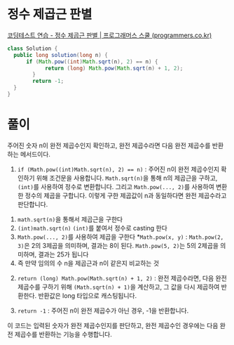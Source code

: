 # 정수 제곱근 판별
[코딩테스트 연습 \- 정수 제곱근 판별 | 프로그래머스 스쿨 (programmers.co.kr)](https://school.programmers.co.kr/learn/courses/30/lessons/12934)

```java
class Solution {
  public long solution(long n) {
      if (Math.pow((int)Math.sqrt(n), 2) == n) {
            return (long) Math.pow(Math.sqrt(n) + 1, 2);
        }
        return -1;
  }
}
```
# 풀이
주어진 숫자 n이 완전 제곱수인지 확인하고, 완전 제곱수라면 다음 완전 제곱수를 반환하는 메서드이다. 
    
1.  `if (Math.pow((int)Math.sqrt(n), 2) == n)` : 주어진 n이 완전 제곱수인지 확인하기 위해 조건문을 사용합니다. `Math.sqrt(n)`을 통해 n의 제곱근을 구하고, `(int)`를 사용하여 정수로 변환합니다. 그리고 `Math.pow(..., 2)`를 사용하여 변환한 정수의 제곱을 구합니다. 이렇게 구한 제곱값이 n과 동일하다면 완전 제곱수라고 판단합니다.
 1) `math.sqrt(n)`을 통해서 제곱근을 구한다
 2) `(int)math.sqrt(n)` `(int)`를 붙여서 정수로 casting 한다
 3) `Math.pow(..., 2)`를 사용하여 제곱을 구한다
 *`Math.pow(x, y)` : `Math.pow(2, 3)`은 2의 3제곱을 의미하며, 결과는 8이 된다. `Math.pow(5, 2)`는 5의 2제곱을 의미하며, 결과는 25가 됩니다
 4) 즉 만약 임의의 수 n을 제곱근과  n이 같은지 비교하는 것 
    
2.  `return (long) Math.pow(Math.sqrt(n) + 1, 2)` : 완전 제곱수라면, 다음 완전 제곱수를 구하기 위해 `(Math.sqrt(n) + 1)`을 계산하고, 그 값을 다시 제곱하여 반환한다. 반환값은 long 타입으로 캐스팅됩니다.
    
3.  `return -1` : 주어진 n이 완전 제곱수가 아닌 경우, -1을 반환합니다.
    

이 코드는 입력된 숫자가 완전 제곱수인지를 판단하고, 완전 제곱수인 경우에는 다음 완전 제곱수를 반환하는 기능을 수행합니다.